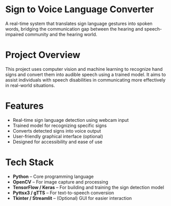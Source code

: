 # Sign to Voice Language Converter 

A real-time system that translates sign language gestures into spoken words, bridging the communication gap between the hearing and speech-impaired community and the hearing world.

# Project Overview

This project uses computer vision and machine learning to recognize hand signs and convert them into audible speech using a trained model. It aims to assist individuals with speech disabilities in communicating more effectively in real-world situations.

# Features

-  Real-time sign language detection using webcam input
-  Trained model for recognizing specific signs
-  Converts detected signs into voice output
-  User-friendly graphical interface (optional)
-  Designed for accessibility and ease of use

# Tech Stack

- **Python** – Core programming language
- **OpenCV** – For image capture and processing
- **TensorFlow / Keras** – For building and training the sign detection model
- **Pyttsx3 / gTTS** – For text-to-speech conversion
- **Tkinter / Streamlit** – (Optional) GUI for easier interaction
